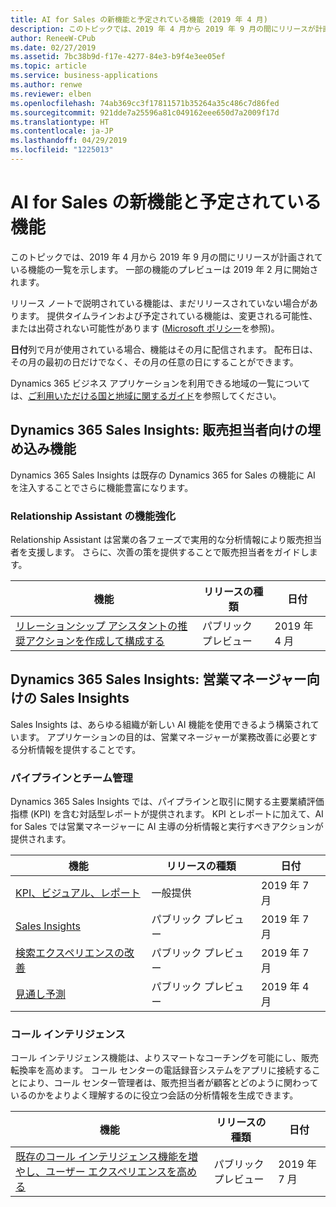 ```yaml
---
title: AI for Sales の新機能と予定されている機能 (2019 年 4 月)
description: このトピックでは、2019 年 4 月から 2019 年 9 月の間にリリースが計画されている機能の一覧を示します。
author: ReneeW-CPub
ms.date: 02/27/2019
ms.assetid: 7bc38b9d-f17e-4277-84e3-b9f4e3ee05ef
ms.topic: article
ms.service: business-applications
ms.author: renwe
ms.reviewer: elben
ms.openlocfilehash: 74ab369cc3f17811571b35264a35c486c7d86fed
ms.sourcegitcommit: 921dde7a25596a81c049162eee650d7a2009f17d
ms.translationtype: HT
ms.contentlocale: ja-JP
ms.lasthandoff: 04/29/2019
ms.locfileid: "1225013"
---
```

#  <a name="whats-new-and-planned-for-ai-for-sales"></a>AI for Sales の新機能と予定されている機能

このトピックでは、2019 年 4 月から 2019 年 9 月の間にリリースが計画されている機能の一覧を示します。 一部の機能のプレビューは 2019 年 2 月に開始されます。  

リリース ノートで説明されている機能は、まだリリースされていない場合があります。 提供タイムラインおよび予定されている機能は、変更される可能性、または出荷されない可能性があります ([Microsoft ポリシー](https://go.microsoft.com/fwlink/p/?linkid=2007332)を参照)。

**日付**列で月が使用されている場合、機能はその月に配信されます。 配布日は、その月の最初の日だけでなく、その月の任意の日にすることができます。

Dynamics 365 ビジネス アプリケーションを利用できる地域の一覧については、[ご利用いただける国と地域に関するガイド](https://aka.ms/dynamics_365_international_availability_deck)を参照してください。


## <a name="dynamics-365-sales-insights-embedded-capabilities-for-sellers"></a>Dynamics 365 Sales Insights: 販売担当者向けの埋め込み機能
Dynamics 365 Sales Insights は既存の Dynamics 365 for Sales の機能に AI を注入することでさらに機能豊富になります。

### <a name="relationship-assistant-enhancements"></a>Relationship Assistant の機能強化
Relationship Assistant は営業の各フェーズで実用的な分析情報により販売担当者を支援します。 さらに、次善の策を提供することで販売担当者をガイドします。


| 機能   | リリースの種類    | 日付 |
|-----------|-----------------|----------------------|
| [リレーションシップ アシスタントの推奨アクションを作成して構成する](dynamics365-ai-sales-embedded-experience.md) | パブリック プレビュー  | 2019 年 4 月  |


## <a name="dynamics-365-sales-insights-sales-insights-application-for-sales-managers"></a>Dynamics 365 Sales Insights: 営業マネージャー向けの Sales Insights
Sales Insights は、あらゆる組織が新しい AI 機能を使用できるよう構築されています。 アプリケーションの目的は、営業マネージャーが業務改善に必要とする分析情報を提供することです。

### <a name="pipeline-and-team-management"></a>パイプラインとチーム管理
Dynamics 365 Sales Insights では、パイプラインと取引に関する主要業績評価指標 (KPI) を含む対話型レポートが提供されます。 KPI とレポートに加えて、AI for Sales では営業マネージャーに AI 主導の分析情報と実行すべきアクションが提供されます。

| 機能            | リリースの種類         | 日付 |
|--------------------|----------------------|----------------------|
| [KPI、ビジュアル、レポート](dynamics365-ai-sales-standalone-experience.md) | 一般提供  | 2019 年 7 月  |
| [Sales Insights](dynamics365-ai-sales-standalone-experience.md) | パブリック プレビュー  | 2019 年 7 月  |
| [検索エクスペリエンスの改善](dynamics365-ai-sales-standalone-experience.md#improved-search-experience) | パブリック プレビュー  | 2019 年 7 月  |
| [見通し予測](dynamics365-ai-sales-standalone-experience.md#predictive-forecasting) | パブリック プレビュー  | 2019 年 4 月  |

### <a name="call-intelligence"></a>コール インテリジェンス
コール インテリジェンス機能は、よりスマートなコーチングを可能にし、販売転換率を高めます。 コール センターの電話録音システムをアプリに接続することにより、コール センター管理者は、販売担当者が顧客とどのように関わっているのかをよりよく理解するのに役立つ会話の分析情報を生成できます。


| 機能        | リリースの種類   | 日付 |
|----------------|----------------|----------------------|
| [既存のコール インテリジェンス機能を増やし、ユーザー エクスペリエンスを高める](dynamics365-ai-sales-standalone-experience.md) | パブリック プレビュー | 2019 年 7 月           |
